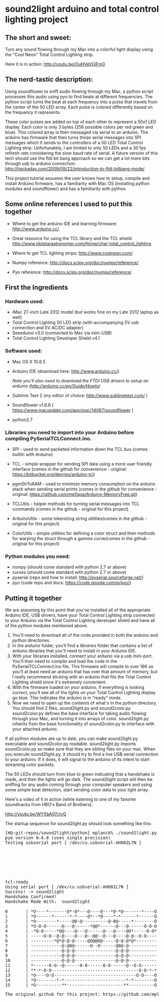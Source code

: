 # sound2light arduino and total control lighting project

## The short and sweet:

Turn any sound flowing through my Mac into a colorful light display using the "Cool Neon" Total Control Lighting strip.

Here it is in action:  http://youtu.be/OuHVeVGlFm0

## The nerd-tastic description: 

Using soundflower to sniff audio flowing through my Mac, a python script processes this audio using pyo to find beats at different frequencies.  The python script turns the beat at each frequency into a pulse that travels from the center of the 50 LED array.  Each pulse is colored differently based on the frequency it represents.  

These color pulses are added on top of each other to represent a 50x1 LED display.  Each color is only 3 bytes (256 possible colors per red green and blue).  This colored array is then messaged via serial to an arduino.  The arduino has firmware that then turns those serial messages into SPI messages which it sends to the controllers of a 50 LED Total Control Lighting strip.  Unfortunately, I am limited to only 50 LEDs and a 30 fps refresh rate considering the slow baud rate of serial.  A future version of this tech should use the ftdi bit bang approach so we can get a lot more bits through usb to arduino connection: <a href="http://hackaday.com/2009/09/22/introduction-to-ftdi-bitbang-mode/">http://hackaday.com/2009/09/22/introduction-to-ftdi-bitbang-mode/</a>

<p>
This project tutorial assumes the user knows how to setup, compile and install Arduino firmware, has a familiarity with Mac OS (installing python modules and soundflower) and has a familiarity with python.
</p>

## Some online references I used to put this together

* Where to get the arduino IDE and learning firmware: <a href="http://www.arduino.cc/" target="_blank">http://www.arduino.cc/</a>

* Great resource for using the TCL library and the TCL shield: <a href="http://www.idolstarastronomer.com/Home/char-total_control_lighting" target="_blank">http://www.idolstarastronomer.com/Home/char-total_control_lighting</a>

* Where to get TCL lighting strips: <a href="http://www.coolneon.com/" target="_blank">http://www.coolneon.com/</a>

* Numpy reference: <a href="http://docs.scipy.org/doc/numpy/reference/" target="_blank">http://docs.scipy.org/doc/numpy/reference/</a>

* Pyo reference: <a href="http://docs.scipy.org/doc/numpy/reference/" target="_blank">http://docs.scipy.org/doc/numpy/reference/</a>

## First the Ingredients

### Hardware used:

* iMac 27-inch Late 2012 model (but works fine on my Late 2012 laptop as well)
* Total Control Lighting 50 LED strip (with accompanying 5V usb connection and 5V AC/DC adapter)
* Seeeduino v3.0 (connected to Mac via mini-USB)
* Total Control Lighting Developer Shield v4.1

### Software used:

* Mac OS X 10.8.5 
* Arduino IDE (download here: <a href="http://http://www.arduino.cc/" target="_blank">http://www.arduino.cc/</a>)
  
  <i>Note you'll also need to download the FTDI USB drivers to setup an arduino (<a href="http://arduino.cc/en/Guide/Howto" target="_blank">http://arduino.cc/en/Guide/Howto</a>)</i>

* Sublime Text 2 (my editor of choice: <a href="http://www.sublimetext.com/" target="_blank">http://www.sublimetext.com/</a> )
* Soundflower v1.6.6 ( <a href="https://www.macupdate.com/app/mac/14067/soundflower" target="_blank">https://www.macupdate.com/app/mac/14067/soundflower</a> )
* python2.7

### Libraries you need to import into your Arduino before compiling PySerialTCLConnect.ino.

* SPI - used to send packeted information down the TCL bus (comes builtin with Arduino)
* TCL - simple wrapper for sending SPI data using a more user friendly interface (comes in the github for convenience - original: <a href="https://bitbucket.org/devries/arduino-tcl" target="_blank">https://bitbucket.org/devries/arduino-tcl</a>)
* pgmStrToRAM - used to minimize memory consumption on the arduino stack when sending serial prints (comes in the github for convenience - original: <a href="https://github.com/mpflaga/Arduino-MemoryFree.git" target="_blank">https://github.com/mpflaga/Arduino-MemoryFree.git</a>)

* TCLUtils - helper methods for turning serial messages into TCL commands (comes in the github - original for this project)
* ArduinoUtils - some tokenizing string utilities(comes in the github - original for this project)
* ColorUtils - simple utilities for defining a color struct and then methods for warping the struct through a gamma curve(comes in the github - original for this project)
</ul>

### Python modules you need:

* numpy (should come standard with python 2.7 or above)
* curses (should come standard with python 2.7 or above)
* pyserial (repo and how to install: <a href="http://pyserial.sourceforge.net/" target="_blank">http://pyserial.sourceforge.net/</a>)
* pyo (code repo and docs: <a href="https://code.google.com/p/pyo/" target="_blank">https://code.google.com/p/pyo/</a>)

## Putting it together

We are assuming by this point that you've installed all of the appropriate Arduino IDE, USB drivers, have your Total Control Lighting strip connected to your Arduino via the Total Control Lighting developer shield and have all of the python modules mentioned above.

1. You'll need to download all of the code provided in both the *arduino* and *python* directories.
2. In the *arduino* folder, you'll find a *libraries* folder that contains a list of arduino libraries that you'll need to install in your Arduino IDE.
3. With your libraries installed, connect your arduino via a usb mini-port. You'll then need to compile and load the code in the PySerialTCLConnect.ino file.  This firmware will compile to over 16K so you'll at least need an arduino that has over that amount of memory, but I really recommend sticking with an arduino that fits the Total Control Lighting shield since it's extremely convenient.
4. With the firmware loaded on your arduino, if everything is looking correct, you'll see all of the lights on your Total Control Lighting display go blue.  This indicates the arduino is in "ready" mode.
5. Now we need to open up the contents of what's in the *python* directory.  You should find 2 files, sound2light.py and sound2color.py.  sound2color.py defines the base interface for taking audio flowing through your Mac, and turning it into arrays of color.  sound2light.py inherits from the base functionality of sound2color.py to interface with your attached arduino.

If all python modules are up to date, you can make sound2light.py executable and sound2color.py readable.  sound2light.py imports sound2color.py so make sure that they are sibling files on your mac.  When you execute sound2light.py, it should try to find a live USB serial connection to your arduino.  If it does, it will signal to the arduino of its intent to start streaming color packets.  

The 50 LEDs should turn from blue to green indicating that a handshake is made, and then the lights will go dark.  The sound2light script will then be sniffing for any audio coming through your computer speakers and using some simple beat detection, start sending color data to your light array.

Here's a video of it in action (while listening to one of my favorite soundtracks from HBO's Band of Brothers):

http://youtu.be/WYXbA07cIvQ

The startup sequence for sound2light.py should look something like this:

<pre>
[HQ:git-repos/sound2light/python] mplanck% ./sound2light.py
pyo version 0.6.8 (uses single precision)
Testing usbserial port [ /dev/cu.usbserial-AH00ZL7N ]







tcl:ready
Using serial port [ /dev/cu.usbserial-AH00ZL7N ]
Success! -> sound2light
Handshake Confirmed!
Handshake Made With:  sound2light

0       | *O----*-------@*-@*---@----@---*@-*@-------*----O |
1       | *O------*------*-*----@*--*@----*-*------*------O |
2       | *O--------*-----@0-@----------@-0@-----*--------O |
3       | *O-O-O------@---@------*@@*------@---@------O-O-O |                                                           
4       | -*O-0-----*O@----@---@------@---@----@O*-----0-O* |
5       | -----O-O--@-@----@---@--@@--@---@----@-@--O-O---- |
6       | ---------*@*@-@-@-----@O@@O@-----@-@-@*@*-------- |
7       | ------------@-@0@------O--O------@0@-@----------- |
8       | ------------@-@-@----------------@-@-@----------- |
9       | ------------@-@-@----------------@-@-@----------- |
10      | ------------@-@-@----------------@-@-@----------- |
11      | *------O-O--@------0-0------0-0------@--O-O------ |
12      | **-*-O-O----------------------------------O-O-*-* |
13      | *O----O-O--------------------------------O-O----O |
14      | *O--------*-*------------------------*-*--------O |
15      | *O----------**----------------------**----------O |                                                                      
</pre>

<pre>The original github for this project: https://github.com/mplanck/sound2light</pre>

